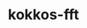 ---
title: "kokkos-fft"
layout: cache
categories: [package, develop]
meta: {"compilers": ["cce@18.0.0", "cce@20.0.0", "gcc@11.4.0"], "num_specs": 55, "num_specs_by_stack": {"e4s": 21, "e4s-cray-rhel": 6, "e4s-neoverse-v2": 14, "e4s-rocm-external": 14, "root": 55}, "oss": ["rhel8", "ubuntu22.04"], "platforms": ["linux"], "stacks": ["e4s", "e4s-cray-rhel", "e4s-neoverse-v2", "e4s-rocm-external", "root"], "targets": ["neoverse_v2", "x86_64_v3"], "versions": ["0.4.0"]}
spec_details: [{"compiler": "gcc@11.4.0", "hash": "2pinxckrgqqekmp6lvlybb5gltpaabdr", "os": "ubuntu22.04", "platform": "linux", "size": "-", "stacks": ["e4s", "root"], "target": "x86_64_v3", "variants": ["build_system=cmake", "build_type=Release", "device_backend=none", "generator=make", "host_backend:=fftw-openmp", "~ipo", "+tests"], "versions": ["0.4.0"]}, {"compiler": "gcc@11.4.0", "hash": "3r7mz4pxv6gczxogjs7mtspyuevfkhee", "os": "ubuntu22.04", "platform": "linux", "size": "-", "stacks": ["e4s", "root"], "target": "x86_64_v3", "variants": ["build_system=cmake", "build_type=Release", "device_backend=none", "generator=make", "host_backend:=fftw-openmp", "~ipo", "+tests"], "versions": ["0.4.0"]}, {"compiler": "gcc@11.4.0", "hash": "4hpiyqiu7eju4y56kbptg3jb7pms23ti", "os": "ubuntu22.04", "platform": "linux", "size": "-", "stacks": ["e4s", "root"], "target": "x86_64_v3", "variants": ["build_system=cmake", "build_type=Release", "device_backend=cufft", "generator=make", "host_backend:=fftw-serial", "~ipo", "+tests"], "versions": ["0.4.0"]}, {"compiler": "gcc@11.4.0", "hash": "4qxlzqega2jv2pqfjebtnm77dsca2d47", "os": "ubuntu22.04", "platform": "linux", "size": "-", "stacks": ["e4s-rocm-external", "root"], "target": "x86_64_v3", "variants": ["build_system=cmake", "build_type=Release", "device_backend=hipfft", "generator=make", "host_backend:=fftw-serial", "~ipo", "+tests"], "versions": ["0.4.0"]}, {"compiler": "cce@20.0.0", "hash": "4ufhb6nqqu2aslkxe7yi53n2sbl6re32", "os": "rhel8", "platform": "linux", "size": "-", "stacks": ["e4s-cray-rhel", "root"], "target": "x86_64_v3", "variants": ["build_system=cmake", "build_type=Release", "device_backend=none", "generator=make", "host_backend:=fftw-openmp", "~ipo", "+tests"], "versions": ["0.4.0"]}, {"compiler": "gcc@11.4.0", "hash": "4uk3vtmoez6uldhynlk7bt6fy44gnjsd", "os": "ubuntu22.04", "platform": "linux", "size": "-", "stacks": ["e4s-rocm-external", "root"], "target": "x86_64_v3", "variants": ["build_system=cmake", "build_type=Release", "device_backend=hipfft", "generator=make", "host_backend:=fftw-serial", "~ipo", "+tests"], "versions": ["0.4.0"]}, {"compiler": "gcc@11.4.0", "hash": "5cscxmpgrecylbv2vaj2k4fkgodsm66n", "os": "ubuntu22.04", "platform": "linux", "size": "-", "stacks": ["e4s-rocm-external", "root"], "target": "x86_64_v3", "variants": ["build_system=cmake", "build_type=Release", "device_backend=hipfft", "generator=make", "host_backend:=fftw-serial", "~ipo", "+tests"], "versions": ["0.4.0"]}, {"compiler": "gcc@11.4.0", "hash": "5tzxotp2zc3l6qplb7di3fmxxx5phkeo", "os": "ubuntu22.04", "platform": "linux", "size": "-", "stacks": ["e4s-neoverse-v2", "root"], "target": "neoverse_v2", "variants": ["build_system=cmake", "build_type=Release", "device_backend=none", "generator=make", "host_backend:=fftw-openmp", "~ipo", "+tests"], "versions": ["0.4.0"]}, {"compiler": "gcc@11.4.0", "hash": "7ygwpv6nalb4ingkm4jjhvfeiqsqfemo", "os": "ubuntu22.04", "platform": "linux", "size": "-", "stacks": ["e4s", "root"], "target": "x86_64_v3", "variants": ["build_system=cmake", "build_type=Release", "device_backend=cufft", "generator=make", "host_backend:=fftw-serial", "~ipo", "+tests"], "versions": ["0.4.0"]}, {"compiler": "gcc@11.4.0", "hash": "akogzkk64s6xnxz5h4fiyrfdnqty5bfb", "os": "ubuntu22.04", "platform": "linux", "size": "-", "stacks": ["e4s", "root"], "target": "x86_64_v3", "variants": ["build_system=cmake", "build_type=Release", "device_backend=cufft", "generator=make", "host_backend:=fftw-serial", "~ipo", "+tests"], "versions": ["0.4.0"]}, {"compiler": "gcc@11.4.0", "hash": "am64yvyxutbxtrrp7lh7cfzrx6av6p2m", "os": "ubuntu22.04", "platform": "linux", "size": "-", "stacks": ["e4s-neoverse-v2", "root"], "target": "neoverse_v2", "variants": ["build_system=cmake", "build_type=Release", "device_backend=cufft", "generator=make", "host_backend:=fftw-serial", "~ipo", "+tests"], "versions": ["0.4.0"]}, {"compiler": "gcc@11.4.0", "hash": "bxfgbonedtrmaqrs2txw2thb4mwcnpks", "os": "ubuntu22.04", "platform": "linux", "size": "-", "stacks": ["e4s-rocm-external", "root"], "target": "x86_64_v3", "variants": ["build_system=cmake", "build_type=Release", "device_backend=hipfft", "generator=make", "host_backend:=fftw-serial", "~ipo", "+tests"], "versions": ["0.4.0"]}, {"compiler": "gcc@11.4.0", "hash": "cezg2zu3mrhjxrokvucopnkl7hyqgtr3", "os": "ubuntu22.04", "platform": "linux", "size": "-", "stacks": ["e4s", "root"], "target": "x86_64_v3", "variants": ["build_system=cmake", "build_type=Release", "device_backend=cufft", "generator=make", "host_backend:=fftw-serial", "~ipo", "+tests"], "versions": ["0.4.0"]}, {"compiler": "cce@18.0.0", "hash": "dcazy6mxh4gkzhszunnu5wi3k54bht5h", "os": "rhel8", "platform": "linux", "size": "-", "stacks": ["e4s-cray-rhel", "root"], "target": "x86_64_v3", "variants": ["build_system=cmake", "build_type=Release", "device_backend=none", "generator=make", "host_backend:=fftw-openmp", "~ipo", "+tests"], "versions": ["0.4.0"]}, {"compiler": "cce@20.0.0", "hash": "dr6w7gsfefvapg5gibkeercuhvkh7d7q", "os": "rhel8", "platform": "linux", "size": "-", "stacks": ["e4s-cray-rhel", "root"], "target": "x86_64_v3", "variants": ["build_system=cmake", "build_type=Release", "device_backend=none", "generator=make", "host_backend:=fftw-openmp", "~ipo", "+tests"], "versions": ["0.4.0"]}, {"compiler": "gcc@11.4.0", "hash": "e2ybnrmx6w5t36ow6rqimfqwqbts3skp", "os": "ubuntu22.04", "platform": "linux", "size": "-", "stacks": ["e4s", "root"], "target": "x86_64_v3", "variants": ["build_system=cmake", "build_type=Release", "device_backend=none", "generator=make", "host_backend:=fftw-openmp", "~ipo", "+tests"], "versions": ["0.4.0"]}, {"compiler": "gcc@11.4.0", "hash": "fimmmscjcfgottouyd7ft6mi65beem67", "os": "ubuntu22.04", "platform": "linux", "size": "-", "stacks": ["e4s", "root"], "target": "x86_64_v3", "variants": ["build_system=cmake", "build_type=Release", "device_backend=cufft", "generator=make", "host_backend:=fftw-serial", "~ipo", "+tests"], "versions": ["0.4.0"]}, {"compiler": "gcc@11.4.0", "hash": "g4k74c6w5k7chznmwa73uwj5iskc437p", "os": "ubuntu22.04", "platform": "linux", "size": "-", "stacks": ["e4s", "root"], "target": "x86_64_v3", "variants": ["build_system=cmake", "build_type=Release", "device_backend=none", "generator=make", "host_backend:=fftw-openmp", "~ipo", "+tests"], "versions": ["0.4.0"]}, {"compiler": "gcc@11.4.0", "hash": "gvafijw5fce6x6yljol7jubpf5xwuzfo", "os": "ubuntu22.04", "platform": "linux", "size": "-", "stacks": ["e4s-rocm-external", "root"], "target": "x86_64_v3", "variants": ["build_system=cmake", "build_type=Release", "device_backend=hipfft", "generator=make", "host_backend:=fftw-serial", "~ipo", "+tests"], "versions": ["0.4.0"]}, {"compiler": "cce@18.0.0", "hash": "ityub2znyyytuctcyzty2ttnmn7dcywc", "os": "rhel8", "platform": "linux", "size": "-", "stacks": ["e4s-cray-rhel", "root"], "target": "x86_64_v3", "variants": ["build_system=cmake", "build_type=Release", "device_backend=none", "generator=make", "host_backend:=fftw-openmp", "~ipo", "+tests"], "versions": ["0.4.0"]}, {"compiler": "gcc@11.4.0", "hash": "jhn3e22gwiocnsjxntlcjo4a3fogdesr", "os": "ubuntu22.04", "platform": "linux", "size": "-", "stacks": ["e4s-neoverse-v2", "root"], "target": "neoverse_v2", "variants": ["build_system=cmake", "build_type=Release", "device_backend=cufft", "generator=make", "host_backend:=fftw-serial", "~ipo", "+tests"], "versions": ["0.4.0"]}, {"compiler": "gcc@11.4.0", "hash": "ksbga5nodenu24we7lbpyd4ijdw7mrvh", "os": "ubuntu22.04", "platform": "linux", "size": "-", "stacks": ["e4s-rocm-external", "root"], "target": "x86_64_v3", "variants": ["build_system=cmake", "build_type=Release", "device_backend=hipfft", "generator=make", "host_backend:=fftw-serial", "~ipo", "+tests"], "versions": ["0.4.0"]}, {"compiler": "gcc@11.4.0", "hash": "ksincwmxhpe7dztb5xnfbur75kjrvwhn", "os": "ubuntu22.04", "platform": "linux", "size": "-", "stacks": ["e4s-neoverse-v2", "root"], "target": "neoverse_v2", "variants": ["build_system=cmake", "build_type=Release", "device_backend=cufft", "generator=make", "host_backend:=fftw-serial", "~ipo", "+tests"], "versions": ["0.4.0"]}, {"compiler": "gcc@11.4.0", "hash": "lvvlr4sd4ib7gj33uueftbyhgpdyhczy", "os": "ubuntu22.04", "platform": "linux", "size": "-", "stacks": ["e4s", "root"], "target": "x86_64_v3", "variants": ["build_system=cmake", "build_type=Release", "device_backend=none", "generator=make", "host_backend:=fftw-openmp", "~ipo", "+tests"], "versions": ["0.4.0"]}, {"compiler": "gcc@11.4.0", "hash": "lya5dq5tbatiqgxno5tl5tt2xcqry4qx", "os": "ubuntu22.04", "platform": "linux", "size": "-", "stacks": ["e4s", "root"], "target": "x86_64_v3", "variants": ["build_system=cmake", "build_type=Release", "device_backend=cufft", "generator=make", "host_backend:=fftw-serial", "~ipo", "+tests"], "versions": ["0.4.0"]}, {"compiler": "gcc@11.4.0", "hash": "mep6jeb5dj2rpzf555xk3okbbh4hggn6", "os": "ubuntu22.04", "platform": "linux", "size": "-", "stacks": ["e4s", "root"], "target": "x86_64_v3", "variants": ["build_system=cmake", "build_type=Release", "device_backend=none", "generator=make", "host_backend:=fftw-openmp", "~ipo", "+tests"], "versions": ["0.4.0"]}, {"compiler": "gcc@11.4.0", "hash": "mgog35jdqmsccyajsqda3ligq6sl3wpr", "os": "ubuntu22.04", "platform": "linux", "size": "-", "stacks": ["e4s-rocm-external", "root"], "target": "x86_64_v3", "variants": ["build_system=cmake", "build_type=Release", "device_backend=hipfft", "generator=make", "host_backend:=fftw-serial", "~ipo", "+tests"], "versions": ["0.4.0"]}, {"compiler": "gcc@11.4.0", "hash": "mzopigri2eyi5yxbktpmmkci33w43q2r", "os": "ubuntu22.04", "platform": "linux", "size": "-", "stacks": ["e4s", "root"], "target": "x86_64_v3", "variants": ["build_system=cmake", "build_type=Release", "device_backend=cufft", "generator=make", "host_backend:=fftw-serial", "~ipo", "+tests"], "versions": ["0.4.0"]}, {"compiler": "gcc@11.4.0", "hash": "npgglbb4ykax5d2ep35qhqcznfgcpzr3", "os": "ubuntu22.04", "platform": "linux", "size": "-", "stacks": ["e4s-neoverse-v2", "root"], "target": "neoverse_v2", "variants": ["build_system=cmake", "build_type=Release", "device_backend=none", "generator=make", "host_backend:=fftw-openmp", "~ipo", "+tests"], "versions": ["0.4.0"]}, {"compiler": "gcc@11.4.0", "hash": "o3nrywmu2n4vpsqrozsq2phwrfknwjq3", "os": "ubuntu22.04", "platform": "linux", "size": "-", "stacks": ["e4s", "root"], "target": "x86_64_v3", "variants": ["build_system=cmake", "build_type=Release", "device_backend=cufft", "generator=make", "host_backend:=fftw-serial", "~ipo", "+tests"], "versions": ["0.4.0"]}, {"compiler": "gcc@11.4.0", "hash": "oy52ilcq7jwoxjqhhp5u72iolwqefnhi", "os": "ubuntu22.04", "platform": "linux", "size": "-", "stacks": ["e4s-rocm-external", "root"], "target": "x86_64_v3", "variants": ["build_system=cmake", "build_type=Release", "device_backend=hipfft", "generator=make", "host_backend:=fftw-serial", "~ipo", "+tests"], "versions": ["0.4.0"]}, {"compiler": "gcc@11.4.0", "hash": "p54vf3dmdz3yhu25adiodbflvrt5qsal", "os": "ubuntu22.04", "platform": "linux", "size": "-", "stacks": ["e4s-rocm-external", "root"], "target": "x86_64_v3", "variants": ["build_system=cmake", "build_type=Release", "device_backend=hipfft", "generator=make", "host_backend:=fftw-serial", "~ipo", "+tests"], "versions": ["0.4.0"]}, {"compiler": "cce@18.0.0", "hash": "qlvcd37kfc2kpxehtef52ud7gw3vksz2", "os": "rhel8", "platform": "linux", "size": "-", "stacks": ["e4s-cray-rhel", "root"], "target": "x86_64_v3", "variants": ["build_system=cmake", "build_type=Release", "device_backend=none", "generator=make", "host_backend:=fftw-openmp", "~ipo", "+tests"], "versions": ["0.4.0"]}, {"compiler": "gcc@11.4.0", "hash": "r3khv2uwulf75gfmepe6fhz4c3lodrba", "os": "ubuntu22.04", "platform": "linux", "size": "-", "stacks": ["e4s", "root"], "target": "x86_64_v3", "variants": ["build_system=cmake", "build_type=Release", "device_backend=cufft", "generator=make", "host_backend:=fftw-serial", "~ipo", "+tests"], "versions": ["0.4.0"]}, {"compiler": "gcc@11.4.0", "hash": "r67y7hzv2gsoqaodsxyqtigg4xifz3ol", "os": "ubuntu22.04", "platform": "linux", "size": "-", "stacks": ["e4s-rocm-external", "root"], "target": "x86_64_v3", "variants": ["build_system=cmake", "build_type=Release", "device_backend=hipfft", "generator=make", "host_backend:=fftw-serial", "~ipo", "+tests"], "versions": ["0.4.0"]}, {"compiler": "cce@18.0.0", "hash": "rcj4zqnfg4vt2t3h74mlh2l4zxnfliri", "os": "rhel8", "platform": "linux", "size": "-", "stacks": ["e4s-cray-rhel", "root"], "target": "x86_64_v3", "variants": ["build_system=cmake", "build_type=Release", "device_backend=none", "generator=make", "host_backend:=fftw-openmp", "~ipo", "+tests"], "versions": ["0.4.0"]}, {"compiler": "gcc@11.4.0", "hash": "scp5bptvhnl5lpyux4esa2mgk2id6gcw", "os": "ubuntu22.04", "platform": "linux", "size": "-", "stacks": ["e4s-neoverse-v2", "root"], "target": "neoverse_v2", "variants": ["build_system=cmake", "build_type=Release", "device_backend=none", "generator=make", "host_backend:=fftw-openmp", "~ipo", "+tests"], "versions": ["0.4.0"]}, {"compiler": "gcc@11.4.0", "hash": "sh4awrr6iarq3zd5ylny6qynmmxsgtsm", "os": "ubuntu22.04", "platform": "linux", "size": "-", "stacks": ["e4s-rocm-external", "root"], "target": "x86_64_v3", "variants": ["build_system=cmake", "build_type=Release", "device_backend=hipfft", "generator=make", "host_backend:=fftw-serial", "~ipo", "+tests"], "versions": ["0.4.0"]}, {"compiler": "gcc@11.4.0", "hash": "srtzwen73g42ja7s2yjkpso6ln52r3xp", "os": "ubuntu22.04", "platform": "linux", "size": "-", "stacks": ["e4s", "root"], "target": "x86_64_v3", "variants": ["build_system=cmake", "build_type=Release", "device_backend=cufft", "generator=make", "host_backend:=fftw-serial", "~ipo", "+tests"], "versions": ["0.4.0"]}, {"compiler": "gcc@11.4.0", "hash": "t3zqcepcc2el77s3zu4i4sbdhlg34cti", "os": "ubuntu22.04", "platform": "linux", "size": "-", "stacks": ["e4s", "root"], "target": "x86_64_v3", "variants": ["build_system=cmake", "build_type=Release", "device_backend=cufft", "generator=make", "host_backend:=fftw-serial", "~ipo", "+tests"], "versions": ["0.4.0"]}, {"compiler": "gcc@11.4.0", "hash": "t6cxw72f4yygkkpzv2iijdqjn5umeqpq", "os": "ubuntu22.04", "platform": "linux", "size": "-", "stacks": ["e4s", "root"], "target": "x86_64_v3", "variants": ["build_system=cmake", "build_type=Release", "device_backend=cufft", "generator=make", "host_backend:=fftw-serial", "~ipo", "+tests"], "versions": ["0.4.0"]}, {"compiler": "gcc@11.4.0", "hash": "u3elvxhqga7xrei2lgll2zvhezeo3b2a", "os": "ubuntu22.04", "platform": "linux", "size": "-", "stacks": ["e4s-rocm-external", "root"], "target": "x86_64_v3", "variants": ["build_system=cmake", "build_type=Release", "device_backend=hipfft", "generator=make", "host_backend:=fftw-serial", "~ipo", "+tests"], "versions": ["0.4.0"]}, {"compiler": "gcc@11.4.0", "hash": "u3xp7ax4sphnimj6wnpudzwhnpgncel4", "os": "ubuntu22.04", "platform": "linux", "size": "-", "stacks": ["e4s-neoverse-v2", "root"], "target": "neoverse_v2", "variants": ["build_system=cmake", "build_type=Release", "device_backend=cufft", "generator=make", "host_backend:=fftw-serial", "~ipo", "+tests"], "versions": ["0.4.0"]}, {"compiler": "gcc@11.4.0", "hash": "vcyvgctfhceeezrzgol5vqerij6vcpws", "os": "ubuntu22.04", "platform": "linux", "size": "-", "stacks": ["e4s-neoverse-v2", "root"], "target": "neoverse_v2", "variants": ["build_system=cmake", "build_type=Release", "device_backend=none", "generator=make", "host_backend:=fftw-openmp", "~ipo", "+tests"], "versions": ["0.4.0"]}, {"compiler": "gcc@11.4.0", "hash": "whaz2ckey4lndfx6vazk5ziqxtsdc6gh", "os": "ubuntu22.04", "platform": "linux", "size": "-", "stacks": ["e4s-neoverse-v2", "root"], "target": "neoverse_v2", "variants": ["build_system=cmake", "build_type=Release", "device_backend=cufft", "generator=make", "host_backend:=fftw-serial", "~ipo", "+tests"], "versions": ["0.4.0"]}, {"compiler": "gcc@11.4.0", "hash": "wp5vc437titzfvurly7w4vk6pc3r3tf7", "os": "ubuntu22.04", "platform": "linux", "size": "-", "stacks": ["e4s-neoverse-v2", "root"], "target": "neoverse_v2", "variants": ["build_system=cmake", "build_type=Release", "device_backend=none", "generator=make", "host_backend:=fftw-openmp", "~ipo", "+tests"], "versions": ["0.4.0"]}, {"compiler": "gcc@11.4.0", "hash": "wqpwg7gopjo36r6tfsqwz2jalse5h3tr", "os": "ubuntu22.04", "platform": "linux", "size": "-", "stacks": ["e4s", "root"], "target": "x86_64_v3", "variants": ["build_system=cmake", "build_type=Release", "device_backend=cufft", "generator=make", "host_backend:=fftw-serial", "~ipo", "+tests"], "versions": ["0.4.0"]}, {"compiler": "gcc@11.4.0", "hash": "xhp77uhfh7ky456agxahrhhj5g2huh77", "os": "ubuntu22.04", "platform": "linux", "size": "-", "stacks": ["e4s", "root"], "target": "x86_64_v3", "variants": ["build_system=cmake", "build_type=Release", "device_backend=none", "generator=make", "host_backend:=fftw-openmp", "~ipo", "+tests"], "versions": ["0.4.0"]}, {"compiler": "gcc@11.4.0", "hash": "xmr4f635zqt3p6q6zmwpnr52hi4j5if4", "os": "ubuntu22.04", "platform": "linux", "size": "-", "stacks": ["e4s-neoverse-v2", "root"], "target": "neoverse_v2", "variants": ["build_system=cmake", "build_type=Release", "device_backend=cufft", "generator=make", "host_backend:=fftw-serial", "~ipo", "+tests"], "versions": ["0.4.0"]}, {"compiler": "gcc@11.4.0", "hash": "xwpzultqyr45xkd5nmbndqscc7fohkxg", "os": "ubuntu22.04", "platform": "linux", "size": "-", "stacks": ["e4s", "root"], "target": "x86_64_v3", "variants": ["build_system=cmake", "build_type=Release", "device_backend=cufft", "generator=make", "host_backend:=fftw-serial", "~ipo", "+tests"], "versions": ["0.4.0"]}, {"compiler": "gcc@11.4.0", "hash": "ypu6xf5e5amssdqstvtanrz4cn22deqy", "os": "ubuntu22.04", "platform": "linux", "size": "-", "stacks": ["e4s-rocm-external", "root"], "target": "x86_64_v3", "variants": ["build_system=cmake", "build_type=Release", "device_backend=hipfft", "generator=make", "host_backend:=fftw-serial", "~ipo", "+tests"], "versions": ["0.4.0"]}, {"compiler": "gcc@11.4.0", "hash": "yzqhtuofi6yqf5ddqo4dtt2cm7rvzitw", "os": "ubuntu22.04", "platform": "linux", "size": "-", "stacks": ["e4s-neoverse-v2", "root"], "target": "neoverse_v2", "variants": ["build_system=cmake", "build_type=Release", "device_backend=none", "generator=make", "host_backend:=fftw-openmp", "~ipo", "+tests"], "versions": ["0.4.0"]}, {"compiler": "gcc@11.4.0", "hash": "zeqoha4tt5i5cbha72hlqv5po7tzsex2", "os": "ubuntu22.04", "platform": "linux", "size": "-", "stacks": ["e4s-neoverse-v2", "root"], "target": "neoverse_v2", "variants": ["build_system=cmake", "build_type=Release", "device_backend=cufft", "generator=make", "host_backend:=fftw-serial", "~ipo", "+tests"], "versions": ["0.4.0"]}, {"compiler": "gcc@11.4.0", "hash": "zni2pznse3wrfstjw3iglhlwkrzkqgqz", "os": "ubuntu22.04", "platform": "linux", "size": "-", "stacks": ["e4s-neoverse-v2", "root"], "target": "neoverse_v2", "variants": ["build_system=cmake", "build_type=Release", "device_backend=none", "generator=make", "host_backend:=fftw-openmp", "~ipo", "+tests"], "versions": ["0.4.0"]}, {"compiler": "gcc@11.4.0", "hash": "ztlzu7pvbm3kt2cqrk7ed2k3c4vwderh", "os": "ubuntu22.04", "platform": "linux", "size": "-", "stacks": ["e4s-rocm-external", "root"], "target": "x86_64_v3", "variants": ["build_system=cmake", "build_type=Release", "device_backend=hipfft", "generator=make", "host_backend:=fftw-serial", "~ipo", "+tests"], "versions": ["0.4.0"]}]
---